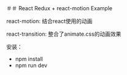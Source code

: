 ＃＃ React Redux + react-motion Example

react-motion: 结合react使用的动画

react-transition: 整合了animate.css的动画效果

安装：　
* npm install
* npm run dev
